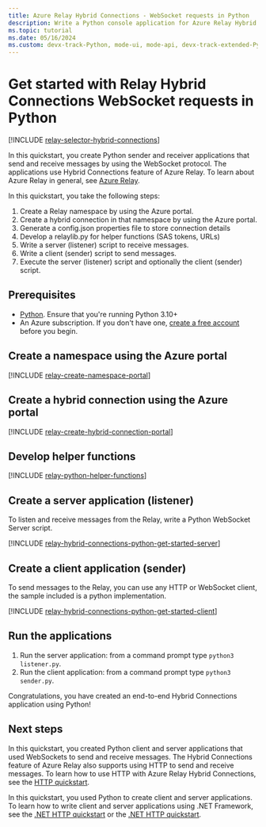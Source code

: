 ```yaml
---
title: Azure Relay Hybrid Connections - WebSocket requests in Python
description: Write a Python console application for Azure Relay Hybrid Connections WebSocket requests.
ms.topic: tutorial
ms.date: 05/16/2024
ms.custom: devx-track-Python, mode-ui, mode-api, devx-track-extended-Python
---
```


# Get started with Relay Hybrid Connections WebSocket requests in Python

[!INCLUDE [relay-selector-hybrid-connections](./includes/relay-selector-hybrid-connections.md)]

In this quickstart, you create Python sender and receiver applications that send and receive messages by using the WebSocket protocol. The applications use Hybrid Connections feature of Azure Relay. To learn about Azure Relay in general, see [Azure Relay](relay-what-is-it.md). 

In this quickstart, you take the following steps:

1. Create a Relay namespace by using the Azure portal.
1. Create a hybrid connection in that namespace by using the Azure portal.
1. Generate a config.json properties file to store connection details
1. Develop a relaylib.py for helper functions (SAS tokens, URLs)
1. Write a server (listener) script to receive messages.
1. Write a client (sender) script to send messages.
1. Execute the server (listener) script and optionally the client (sender) script.

## Prerequisites
- [Python](https://www.Python.com/en/). Ensure that you're running Python 3.10+
- An Azure subscription. If you don't have one, [create a free account](https://azure.microsoft.com/free/) before you begin.

## Create a namespace using the Azure portal
[!INCLUDE [relay-create-namespace-portal](./includes/relay-create-namespace-portal.md)]

## Create a hybrid connection using the Azure portal
[!INCLUDE [relay-create-hybrid-connection-portal](./includes/relay-create-hybrid-connection-portal.md)]

## Develop helper functions
[!INCLUDE [relay-python-helper-functions](./includes/relay-python-helper-functions.md)]

## Create a server application (listener)
To listen and receive messages from the Relay, write a Python WebSocket Server script.

[!INCLUDE [relay-hybrid-connections-python-get-started-server](./includes/relay-hybrid-connections-websocket-requests-python-get-started-server.md)]

## Create a client application (sender)

To send messages to the Relay, you can use any HTTP or WebSocket client, the sample included is a python implementation.

[!INCLUDE [relay-hybrid-connections-python-get-started-client](./includes/relay-hybrid-connections-websocket-requests-python-get-started-client.md)]

## Run the applications

1. Run the server application: from a command prompt type `python3 listener.py`.
2. Run the client application: from a command prompt type `python3 sender.py`.

Congratulations, you have created an end-to-end Hybrid Connections application using Python!

## Next steps
In this quickstart, you created Python client and server applications that used WebSockets to send and receive messages. The Hybrid Connections feature of Azure Relay also supports using HTTP to send and receive messages. To learn how to use HTTP with Azure Relay Hybrid Connections, see the [HTTP quickstart](relay-hybrid-connections-node-get-started.md).

In this quickstart, you used Python to create client and server applications. To learn how to write client and server applications using .NET Framework, see the [.NET HTTP quickstart](relay-hybrid-connections-dotnet-get-started.md) or the [.NET HTTP quickstart](relay-hybrid-connections-http-requests-dotnet-get-started.md).
